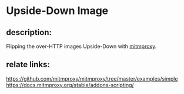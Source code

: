 # Upside-Down Image

## description:

Flipping the over-HTTP images Upside-Down with [mitmproxy]('https://mitmproxy.org/').

## relate links:

https://github.com/mitmproxy/mitmproxy/tree/master/examples/simple
https://docs.mitmproxy.org/stable/addons-scripting/

